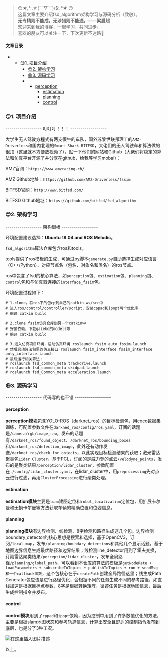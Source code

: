 







> 
> 😏*★,°*:.☆(￣▽￣)/$:*.°★* 😏  
>  这篇文章主要介绍fsd_algorithm架构学习与源码分析（致敬）。  
>  **无专精则不能成，无涉猎则不能通。——梁启超**  
>  欢迎来到我的博客，一起学习，共同进步。  
>  喜欢的朋友可以关注一下，下次更新不迷路🥞
> 
> 
> 




#### 文章目录


* + [:smirk:1. 项目介绍](#smirk1__7)
	+ [:blush:2. 架构学习](#blush2__19)
	+ [:satisfied:3. 源码学习](#satisfied3__48)
	+ - [perception](#perception_51)
		- [estimation](#estimation_55)
		- [planning](#planning_59)
		- [control](#control_63)




### 😏1. 项目介绍


------------------ 叮叮叮！！！ ------------------


大学生无人驾驶方程式有两支很牛的车队，国外苏黎世联邦理工的`AMZ-Driverless`和国内北理的`Smart Shark-BITFSD`，大佬们的无人驾驶车和算法做的很顶（这里就不方便放视频了），贴一下他们的网站和Github（大佬们将稳定的算法和仿真平台开源了并分享在github，给我等学习mobai）：


AMZ官网：`https://www.amzracing.ch/`


AMZ Github地址：`https://github.com/AMZ-Driverless/fssim`


BITFSD官网：`http://www.bitfsd.com/`


BITFSD Github地址：`https://github.com/bitfsd/fsd_algorithm`


### 😊2. 架构学习


------------------ 架构很棒 ------------------


环境配置建议选择：**Ubuntu 18.04 and ROS Melodic**。


`fsd_algorithm`算法仓库包含ros和tools。


tools提供了ros模板的生成，可通过py脚本`generate.py`自助选择生成对应语言（C++/Python）、对应节点名（包名、对象名和类名）的ros节点。


ros中包含了fsd的核心算法，如`perception`包、`estimation`包、`planning`包、`control`包和与仿真器连接的`interface_fssim`包。


环境配置过程如下：



```
# 1.clone，将ros下的包cp到自己的catkin_ws/src中
# 进入ros/control/controller/script，安装cppad和ipopt两个优化库
# 编译 catkin build

# 2.clone fssim仿真仓库到另一个catkin中
# 安装依赖，下载gazebo的models等
# 编译 catkin build

# 3.进入仿真项目环境，启动仿真环境 roslaunch fssim auto_fssim.launch
# 然后启动算法包里的仿真接口 roslaunch fssim_interface fssim_interface only_interface.launch
# 最后运行相关算法：
# roslaunch fsd_common_meta trackdrive.launch
# roslaunch fsd_common_meta skidpad.launch
# roslaunch fsd_Common_meta acceleration.launch

```

### 😆3. 源码学习


------------------ 代码写的也不错 ------------------


#### perception


**perception模块**包含YOLO-ROS（darknet_ros）的目标检测包，用coco数据集训练，可配置参数文件在`darkned_ros/config/ros.yaml`，订阅的话题是`/camera/rgb/image_raw`，发布的话题有`/darknet_ros/found_object`、`/darknet_ros/bounding_boxes`和`/darknet_ros/detection_image`，此外还有动作发送`/darknet_ros/check_for_objects`，以此实现目标检测结果的获取；激光雷达聚类包`Lidar Cluster`，基于PCL，订阅的是威力登的点云`/velodyne_points`，发布的是聚类结果`/perception/lidar_cluster`，参数配置在`./config/lidar_cluster.yaml`，在lidar_cluster中，用`preprocessing`先对点云进行过滤，再用`ClusterProcessing`进行聚类处理。


#### estimation


**estimation模块**主要是`loam`建图定位和`robot_localization`定位包，用扩展卡尔曼和无损卡尔曼等方法获取车辆的精确位置和位姿信息。


#### planning


**planning模块**有边界检测、线检测、8字检测和路径生成这几个包。边界检测boundary_detector的核心思想是搜索和选择，基于OpenCV3，订阅`/local_map`，发布`/planning/boundary_detections`和其他几个显示话题，基于地图边界信息生成最优路径和边界结果；线检测line_detector用到了霍夫变换，订阅雷达聚类结果`/perception/lidar_cluster`，发布全局路径`/planning/global_path`，可以看到本仓库的算法的模板是`getNodeRate + loadParameters + subscribeToTopics + publishToTopics + run + sendMsg 和一个callback函数`，这个包核心在于`createPath`创建全局路径这里；线生成Path Generator包应该是进行路径优化，会根据不同的任务生成不同的参考路径，如直线加速是根据目标点参数，8字是根据转换矩阵，循迹任务是根据地图信息，最后生成控制指令并发布。


#### control


**control模块**用到了`cppad`和`ipopt`依赖，因为控制中用到了许多数值优化的方法，主要是根据slam地图状态和参考轨迹信息，计算出安全且舒适的控制指令发布到底层，也是分了3种工况。


![在这里插入图片描述](https://img-blog.csdnimg.cn/6cbcd6c17cec4dba9bb3c0f895f02fa2.png)


以上。





